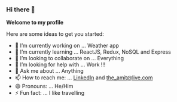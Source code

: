 ### Hi there 👋


**Welcome to my profile** 

Here are some ideas to get you started:

- 🔭 I’m currently working on ... Weather app
- 🌱 I’m currently learning ... ReactJS, Redux, NoSQL and Express
- 👯 I’m looking to collaborate on ... Everything 
- 🤔 I’m looking for help with ... Work !!! 
- 💬 Ask me about ... Anything
- 📫 How to reach me: ... [LinkedIn](https://www.linkedin.com/in/theamittailor/) and the_amit@live.com
- 😄 Pronouns: ... He/Him
- ⚡ Fun fact: ... I like travelling 

